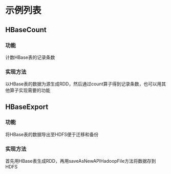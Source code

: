 # 示例列表

## HBaseCount

### 功能
计数HBase表的记录条数

### 实现方法
以HBase表的数据为源生成RDD，然后通过count算子得到记录条数，也可以用其他算子实现需要的功能


## HBaseExport
### 功能
将HBase表的数据导出至HDFS便于迁移和备份
### 实现方法
首先用HBase表生成RDD，再用saveAsNewAPIHadoopFile方法将数据存到HDFS
